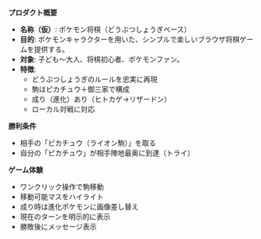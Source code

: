 **プロダクト概要**

* **名称（仮）**: ポケモン将棋（どうぶつしょうぎベース）
* **目的**: ポケモンキャラクターを用いた、シンプルで楽しいブラウザ将棋ゲームを提供する。
* **対象**: 子ども〜大人、将棋初心者、ポケモンファン。
* **特徴**:
    * どうぶつしょうぎのルールを忠実に再現
    * 駒はピカチュウ＋御三家で構成
    * 成り（進化）あり（ヒトカゲ→リザードン）
    * ローカル対戦に対応

**勝利条件**

* 相手の「ピカチュウ（ライオン駒）」を取る
* 自分の「ピカチュウ」が相手陣地最奥に到達（トライ）

**ゲーム体験**

* ワンクリック操作で駒移動
* 移動可能マスをハイライト
* 成り時は進化ポケモンに画像差し替え
* 現在のターンを明示的に表示
* 勝敗後にメッセージ表示